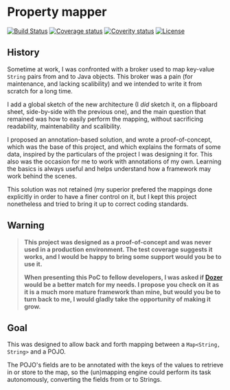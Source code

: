 # Property mapper

[![Build Status][travis-shield]][travis-link]
[![Coverage status][coveralls-shield]][coveralls-link]
[![Coverity status][coverity-shield]][coverity-link]
[![License][license-shield]][license-link]

## History

Sometime at work, I was confronted with a broker used to map key-value ``String`` pairs from and to
Java objects. This broker was a pain (for maintenance, and lacking scalibility) and we intended to
write it from scratch for a long time.

I add a global sketch of the new architecture (I *did* sketch it, on a flipboard sheet, side-by-side
with the previous one), and the main question that remained was how to easily perform the mapping,
without sacrificing readability, maintenability and scalibility.

I proposed an annotation-based solution, and wrote a proof-of-concept, which was the base of this
project, and which explains the formats of some data, inspired by the particulars of the project I
was designing it for. This also was the occasion for me to work with annotations of my own. Learning
the basics is always useful and helps understand how a framework may work behind the scenes.

This solution was not retained (my superior prefered the mappings done explicitly in order to have a
finer control on it, but I kept this project nonetheless and tried to bring it up to correct coding
standards.

## Warning

> **This project was designed as a proof-of-concept and was never used in a production environment.
The test coverage suggests it works, and I would be happy to bring some support would you be to use
it.**
>
> **When presenting this PoC to fellow developers, I was asked if [Dozer] would be a better match
for my needs. I propose you check on it as it is a much more mature framework than mine, but would
you be to turn back to me, I would gladly take the opportunity of making it grow.**

## Goal

This was designed to allow back and forth mapping between a ``Map<String, String>`` and a POJO.

The POJO's fields are to be annotated with the keys of the values to retrieve in or store to the
map, so the (un)mapping engine could perform its task autonomously, converting the fields from or to
Strings.

[travis-shield]: http://img.shields.io/travis/cyChop/property-mapper/master.svg
[travis-link]: https://travis-ci.org/cyChop/property-mapper
[coveralls-shield]: http://img.shields.io/coveralls/cyChop/property-mapper/master.svg
[coveralls-link]: https://coveralls.io/r/cyChop/property-mapper?branch=master
[coverity-shield]: https://img.shields.io/coverity/scan/6214.svg
[coverity-link]: https://scan.coverity.com/projects/cychop-property-mapper
[license-shield]: https://img.shields.io/badge/license-BSD_3--Clause-blue.svg
[license-link]: http://opensource.org/licenses/BSD-3-Clause
[dozer]: http://dozer.sourceforge.net/
